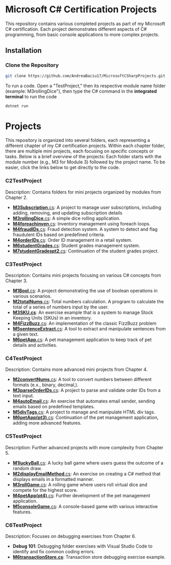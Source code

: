 # Microsoft C# Certification Projects

This repository contains various completed projects as part of my Microsoft C# certification. Each project demonstrates different aspects of C# programming, from basic console applications to more complex projects.

## Installation

### Clone the Repository

```bash
git clone https://github.com/AndreaBaciu17/MicrosoftCSharpProjects.git
```

To run a code. Open a "TestProject," then its respective module name folder (example: M3rollingDice"), then type the C# command in the **integrated terminal** to run the code
```
dotnet run
```

# Projects
This repository is organized into several folders, each representing a different chapter of my C# certification projects. Within each chapter folder, there are multiple mini projects, each focusing on specific concepts or tasks. Below is a brief overview of the projects:
Each folder starts with the module number (e.g., M3 for Module 3) followed by the project name. To be easier, click the links below to get directly to the code.

### C2TestProject
Description: Contains folders for mini projects organized by modules from Chapter 2.
- [**M3Subscription**.cs](C2Projects/M3Subscription):  A project to manage user subscriptions, including adding, removing, and updating subscription details
- [**M3rollingDice**.cs](C2Projects/M3rollingDice): A simple dice rolling application.
- [**M4foreachinven**.cs](C2Projects/M4foreachinven): Inventory management using foreach loops.
- [**M4fraudIDs**.cs](C2Projects/M4fraudIDs): Fraud detection system. A system to detect and flag fraudulent IDs based on predefined criteria.
- [**M4orderIDs**.cs](C2Projects/M4orderIDs): Order ID management in a retail system.
- [**M6studentGrades**.cs](C2Projects/M6studentGrades): Student grades management system.
- [**M7studentGradespt2**.cs](C2Projects/M7studentGradespt2): Continuation of the student grades project.

### C3TestProject
Description: Contains mini projects focusing on various C# concepts from Chapter 3.
- [**M1Bool**.cs](C3Projects/M1Bool): A project demonstrating the use of boolean operations in various scenarios.
- [**M2totalNums**.cs](C3Projects/M2totalNums): Total numbers calculation. A program to calculate the total of a series of numbers input by the user.
- [**M3SKU.cs**](C3Projects/M3SKU): An exercise example that is a system to manage Stock Keeping Units (SKUs) in an inventory.
- [**M4FizzBuzz**.cs](C3Projects/M4FizzBuzz): An implementation of the classic FizzBuzz problem
- [**M5sentenceExtract**.cs](C3Projects/M5sentenceExtract):  A tool to extract and manipulate sentences from a given text.
- [**M6petApp**.cs](C3Projects/M6petApp):  A pet management application to keep track of pet details and activities.

### C4TestProject
Description: Contains more advanced mini projects from Chapter 4.
- [**M2convertNums**.cs](C4Projects/M2convertNums): A tool to convert numbers between different formats (e.x., binary, decimal,).
- [**M3parseOrderIDs**.cs](C4Projects/M3parseOrderIDs): A project to parse and validate order IDs from a text input.
- [**M4autoEmail**.cs](C4Projects/M4autoEmail): An exercise that automates email sender, sending emails based on predefined templates.
- [**M5divTags**.cs](C4Projects/M5divTags): A project to manage and manipulate HTML div tags.
- [**M6petApp(pt3)**.cs](C4Projects/M6petApp(pt3)): Continuation of the pet management application, adding more advanced features.

### C5TestProject
Description: Further advanced projects with more complexity from Chapter 5.
- [**M1luckyBall**.cs](C5Projects/M1luckyBall): A lucky ball game where users guess the outcome of a random draw.
- [**M2displayEmailMethod**.cs](C5Projects/M2displayEmailMethod): An exercise on creating a C# method that displays emails in a formatted manner.
- [**M3rollGame**.cs](C5Projects/M3rollGame): A rolling game where users roll virtual dice and compete for the highest score.
- [**M4petApp(pt4)**.cs](C5Projects/M4pettApp(pt4)): Further development of the pet management application.
- [**M5consoleGame**.cs](C5Projects/M5consoleGame): A console-based game with various interactive features.

### C6TestProject
Description: Focuses on debugging exercises from Chapter 6.
- **Debug 101**: Debugging folder exercises with Visual Studio Code to identify and fix common coding errors.
- [**M6transactionStore.cs**](C6Projects/Debug101): Transaction store debugging exercise example.

